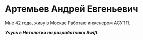 # **Артемьев Андрей Евгеньевич**

Мне 42 года, живу в Москве
Работаю инженером АСУТП.

***Учусь в Нетологии на разработчика Swift.***
